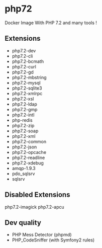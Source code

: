 # php72
Docker Image With PHP 7.2 and many tools !

## Extensions

* php7.2-dev
* php7.2-cli
* php7.2-bcmath
* php7.2-curl
* php7.2-gd
* php7.2-mbstring
* php7.2-mysql
* php7.2-sqlite3
* php7.2-xmlrpc
* php7.2-xsl
* php7.2-ldap
* php7.2-gmp
* php7.2-intl
* php-redis
* php7.2-zip
* php7.2-soap
* php7.2-xml
* php7.2-common
* php7.2-json
* php7.2-opcache
* php7.2-readline
* php7.2-xdebug
* amqp-1.9.3
* pdo_sqlsrv
* sqlsrv

## Disabled Extensions

php7.2-imagick
php7.2-apcu

## Dev quality

* PHP Mess Detector (phpmd)
* PHP_CodeSniffer (with Symfony2 rules)
